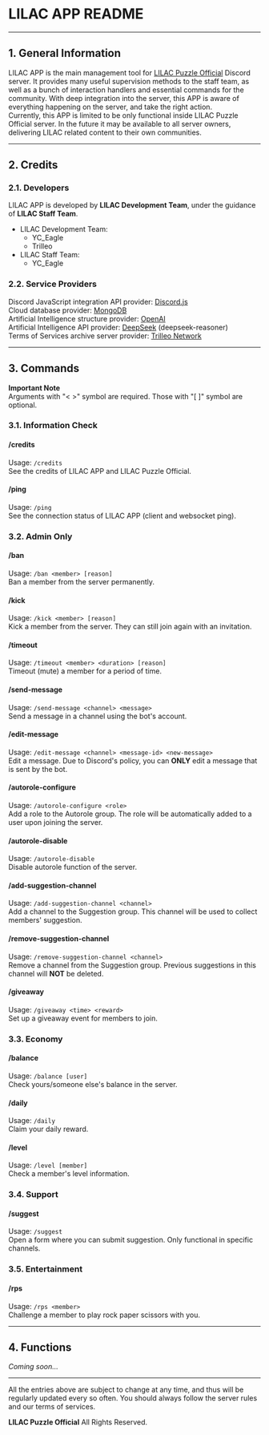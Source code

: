 # LILAC APP README

***

## 1. General Information
LILAC APP is the main management tool for [LILAC Puzzle Official](https://discord.gg/ANNqeX82XR) Discord server. 
It provides many useful supervision methods to the staff team, as well as a bunch of interaction handlers and essential commands for the community.
With deep integration into the server, this APP is aware of everything happening on the server, and take the right action.  
Currently, this APP is limited to be only functional inside LILAC Puzzle Official server.
In the future it may be available to all server owners, delivering LILAC related content to their own communities.

***

## 2. Credits
### 2.1. Developers
LILAC APP is developed by **LILAC Development Team**, under the guidance of **LILAC Staff Team**.
- LILAC Development Team:
    - YC_Eagle
    - Trilleo
- LILAC Staff Team:
    - YC_Eagle
### 2.2. Service Providers
Discord JavaScript integration API provider: [Discord.js](https://discord.js.org/)  
Cloud database provider: [MongoDB](https://www.mongodb.com/)  
Artificial Intelligence structure provider: [OpenAI](https://openai.com/)  
Artificial Intelligence API provider: [DeepSeek](https://deepseek.com/) (deepseek-reasoner)  
Terms of Services archive server provider: [Trilleo Network](http://trilleo.net/)

***

## 3. Commands
**Important Note**  
Arguments with "< >" symbol are required. Those with "[ ]" symbol are optional.

### 3.1. Information Check
#### /credits
Usage: `/credits`  
See the credits of LILAC APP and LILAC Puzzle Official.
#### /ping
Usage: `/ping`  
See the connection status of LILAC APP (client and websocket ping).

### 3.2. Admin Only
#### /ban
Usage: `/ban <member> [reason]`  
Ban a member from the server permanently.
#### /kick
Usage: `/kick <member> [reason]`  
Kick a member from the server. They can still join again with an invitation.
#### /timeout
Usage: `/timeout <member> <duration> [reason]`  
Timeout (mute) a member for a period of time.
#### /send-message
Usage: `/send-message <channel> <message>`  
Send a message in a channel using the bot's account.
#### /edit-message
Usage: `/edit-message <channel> <message-id> <new-message>`  
Edit a message. Due to Discord's policy, you can **ONLY** edit a message that is sent by the bot.
#### /autorole-configure
Usage: `/autorole-configure <role>`  
Add a role to the Autorole group. The role will be automatically added to a user upon joining the server.
#### /autorole-disable
Usage: `/autorole-disable`  
Disable autorole function of the server.
#### /add-suggestion-channel
Usage: `/add-suggestion-channel <channel>`  
Add a channel to the Suggestion group. This channel will be used to collect members' suggestion.
#### /remove-suggestion-channel
Usage: `/remove-suggestion-channel <channel>`  
Remove a channel from the Suggestion group. Previous suggestions in this channel will **NOT** be deleted.
#### /giveaway
Usage: `/giveaway <time> <reward>`  
Set up a giveaway event for members to join.

### 3.3. Economy
#### /balance
Usage: `/balance [user]`  
Check yours/someone else's balance in the server.
#### /daily
Usage: `/daily`  
Claim your daily reward.
#### /level
Usage: `/level [member]`  
Check a member's level information.

### 3.4. Support
#### /suggest
Usage: `/suggest`  
Open a form where you can submit suggestion. Only functional in specific channels.

### 3.5. Entertainment
#### /rps
Usage: `/rps <member>`  
Challenge a member to play rock paper scissors with you.

***

## 4. Functions

*Coming soon...*

***

All the entries above are subject to change at any time, and thus will be regularly updated every so often.
You should always follow the server rules and our terms of services.

**LILAC Puzzle Official** All Rights Reserved.